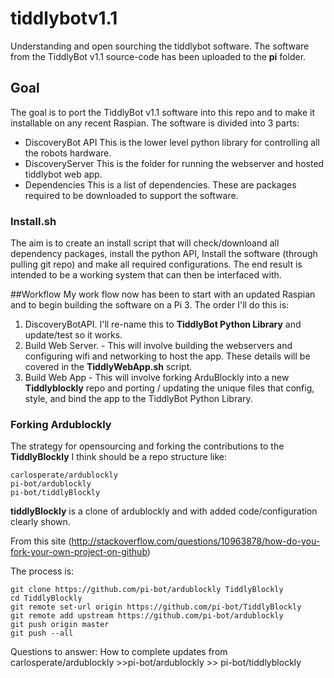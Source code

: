 # tiddlybotv1.1
Understanding and open sourching the tiddlybot software.  The software from the TiddlyBot v1.1 source-code has been uploaded to the **pi** folder. 

## Goal  
The goal is to port the TiddlyBot v1.1 software into this repo and to make it installable on any recent Raspian.  The software is divided into 3 parts:

* DiscoveryBot API
This is the lower level python library for controlling all the robots hardware.
* DiscoveryServer
This is the folder for running the webserver and hosted tiddlybot web app.
* Dependencies 
This is a list of dependencies.  These are packages required to be downloaded to support the software.

### Install.sh
The aim is to create an install script that will check/downloand all dependency packages, install the python API, Install the software (through pulling git repo) and make all required configurations.  The end result is intended to be a working system that can then be interfaced with. 

##Workflow
My work flow now has been to start with an updated Raspian and to begin building the software on a Pi 3. The order I'll do this is:

1.  DiscoveryBotAPI.  I'll re-name this to  **TiddlyBot Python Library** and update/test so it works.
2.  Build Web Server.  - This will involve building the webservers and configuring wifi and networking to host the app. These details will be covered in the **TiddlyWebApp.sh** script. 
3.  Build Web App - This will involve forking ArduBlockly into a new **Tiddlyblockly** repo and porting / updating the unique files that config, style, and bind the app to the TiddlyBot Python Library. 

### Forking Ardublockly
The strategy for opensourcing and forking the contributions to the **TiddlyBlockly** I think should be a repo structure like:
```
carlosperate/ardublockly
pi-bot/ardublockly
pi-bot/tiddlyBlockly
```
**tiddlyBlockly** is a clone of ardublockly and with added code/configuration clearly shown.

From this site (http://stackoverflow.com/questions/10963878/how-do-you-fork-your-own-project-on-github)
 
 The process is:


```
git clone https://github.com/pi-bot/ardublockly TiddlyBlockly
cd TiddlyBlockly
git remote set-url origin https://github.com/pi-bot/TiddlyBlockly
git remote add upstream https://github.com/pi-bot/ardublockly
git push origin master
git push --all
```
Questions to answer:
How to complete updates from carlosperate/ardublockly >>pi-bot/ardublockly >> pi-bot/tiddlyblockly

